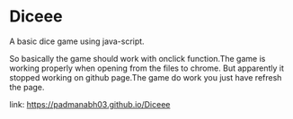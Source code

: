 # Diceee
A basic dice game using java-script.

So basically the game should work with onclick function.The game is working properly when opening from the files to chrome.
But apparently it stopped working on github page.The game do work you just have refresh the page.

link: https://padmanabh03.github.io/Diceee
